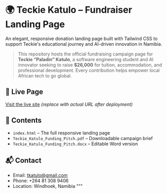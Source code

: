 # 🌍 Teckie Katulo – Fundraiser Landing Page

An elegant, responsive donation landing page built with Tailwind CSS to support Teckie's educational journey and AI-driven innovation in Namibia.

> This repository hosts the official fundraising campaign page for **Teckie “Paladin” Katulo**, a software engineering student and AI innovator seeking to raise **$26,000** for tuition, accommodation, and professional development. Every contribution helps empower local African tech to go global.

## 🔗 Live Page
[Visit the live site](https://Paladin272.github.io/Teckie-Katulo---Educational-fundraiser) *(replace with actual URL after deployment)*

## 📂 Contents
- `index.html` – The full responsive landing page
- `Teckie_Katulo_Funding_Pitch.pdf` – Downloadable campaign brief
- `Teckie_Katulo_Funding_Pitch.docx` – Editable Word version

## 📬 Contact
- Email: [tkatulo@gmail.com](mailto:tkatulo@gmail.com)
- Phone: +264 81 308 9406
- Location: Windhoek, Namibia
"""
